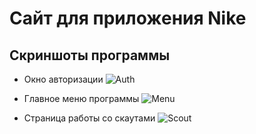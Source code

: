  # Сайт для приложения Nike
 ## Скриншоты программы
 - Окно авторизации
 ![Auth](C:\Users\Евгений\footclub\docs\interface\Auth.png)

 - Главное меню программы
 ![Menu](C:\Users\Евгений\footclub\docs\interface\Menu.png)
 - Страница работы со скаутами
 ![Scout](C:\Users\Евгений\footclub\docs\interface\Scout.png)
